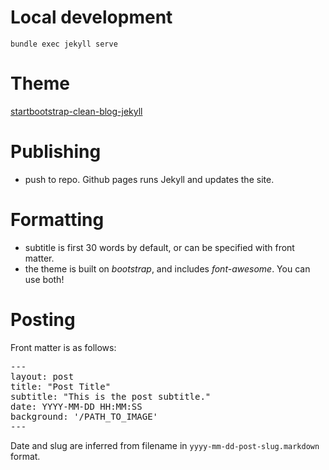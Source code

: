 # Local development
`bundle exec jekyll serve`

# Theme
[startbootstrap-clean-blog-jekyll](https://github.com/BlackrockDigital/startbootstrap-clean-blog-jekyll)

# Publishing
- push to repo.  Github pages runs Jekyll and updates the site.

# Formatting
- subtitle is first 30 words by default, or can be specified with front matter.
- the theme is built on *bootstrap*, and includes *font-awesome*.  You can use both!

# Posting
Front matter is as follows:
<pre>
---
layout: post
title: "Post Title"
subtitle: "This is the post subtitle."
date: YYYY-MM-DD HH:MM:SS
background: '/PATH_TO_IMAGE'
---
</pre>

Date and slug are inferred from filename in `yyyy-mm-dd-post-slug.markdown` format.